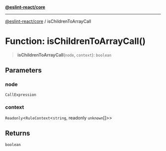 [**@eslint-react/core**](../README.md)

***

[@eslint-react/core](../README.md) / isChildrenToArrayCall

# Function: isChildrenToArrayCall()

> **isChildrenToArrayCall**(`node`, `context`): `boolean`

## Parameters

### node

`CallExpression`

### context

`Readonly`\<`RuleContext`\<`string`, readonly `unknown`[]\>\>

## Returns

`boolean`
